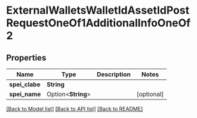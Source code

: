 # ExternalWalletsWalletIdAssetIdPostRequestOneOf1AdditionalInfoOneOf2

## Properties

Name | Type | Description | Notes
------------ | ------------- | ------------- | -------------
**spei_clabe** | **String** |  | 
**spei_name** | Option<**String**> |  | [optional]

[[Back to Model list]](../README.md#documentation-for-models) [[Back to API list]](../README.md#documentation-for-api-endpoints) [[Back to README]](../README.md)


